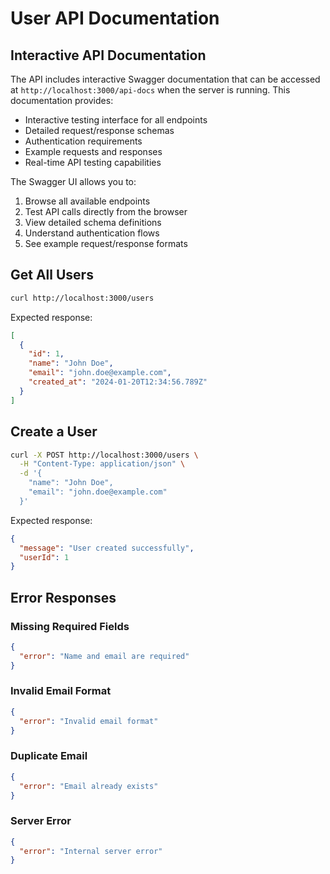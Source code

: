 # User API Documentation

## Interactive API Documentation

The API includes interactive Swagger documentation that can be accessed at `http://localhost:3000/api-docs` when the server is running. This documentation provides:

- Interactive testing interface for all endpoints
- Detailed request/response schemas
- Authentication requirements
- Example requests and responses
- Real-time API testing capabilities

The Swagger UI allows you to:
1. Browse all available endpoints
2. Test API calls directly from the browser
3. View detailed schema definitions
4. Understand authentication flows
5. See example request/response formats

## Get All Users

```bash
curl http://localhost:3000/users
```

Expected response:
```json
[
  {
    "id": 1,
    "name": "John Doe",
    "email": "john.doe@example.com",
    "created_at": "2024-01-20T12:34:56.789Z"
  }
]
```

## Create a User

```bash
curl -X POST http://localhost:3000/users \
  -H "Content-Type: application/json" \
  -d '{
    "name": "John Doe",
    "email": "john.doe@example.com"
  }'
```

Expected response:
```json
{
  "message": "User created successfully",
  "userId": 1
}
```

## Error Responses

### Missing Required Fields

```json
{
  "error": "Name and email are required"
}
```

### Invalid Email Format

```json
{
  "error": "Invalid email format"
}
```

### Duplicate Email

```json
{
  "error": "Email already exists"
}
```

### Server Error

```json
{
  "error": "Internal server error"
}
``` 